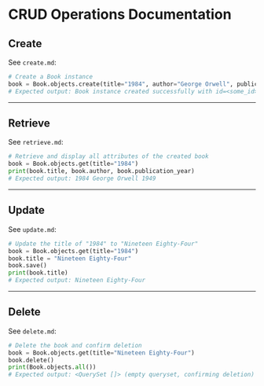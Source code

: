 # CRUD Operations Documentation

## Create

See `create.md`:

```python
# Create a Book instance
book = Book.objects.create(title="1984", author="George Orwell", publication_year=1949)
# Expected output: Book instance created successfully with id=<some_id>
```

---

## Retrieve

See `retrieve.md`:

```python
# Retrieve and display all attributes of the created book
book = Book.objects.get(title="1984")
print(book.title, book.author, book.publication_year)
# Expected output: 1984 George Orwell 1949
```

---

## Update

See `update.md`:

```python
# Update the title of "1984" to "Nineteen Eighty-Four"
book = Book.objects.get(title="1984")
book.title = "Nineteen Eighty-Four"
book.save()
print(book.title)
# Expected output: Nineteen Eighty-Four
```

---

## Delete

See `delete.md`:

```python
# Delete the book and confirm deletion
book = Book.objects.get(title="Nineteen Eighty-Four")
book.delete()
print(Book.objects.all())
# Expected output: <QuerySet []> (empty queryset, confirming deletion)
```
